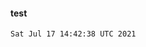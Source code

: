 #### test

<!-- MARKDOWN-AUTO-DOCS:START (CODE:src=https://raw.githubusercontent.com/milankomaj/test/out/data/timestamp) -->
<!-- The below code snippet is automatically added from https://raw.githubusercontent.com/milankomaj/test/out/data/timestamp -->
```
Sat Jul 17 14:42:38 UTC 2021
```
<!-- MARKDOWN-AUTO-DOCS:END -->


<!-- MARKDOWN-AUTO-DOCS:START (JSON_TO_HTML_TABLE:src=./data/tree.json) -->
<!-- MARKDOWN-AUTO-DOCS:END -->
